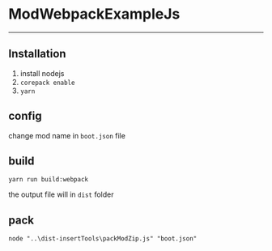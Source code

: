 # ModWebpackExampleJs


---

## Installation

1. install nodejs
2. `corepack enable`
3. `yarn`

## config
change mod name in `boot.json` file

## build

`yarn run build:webpack`

the output file will in `dist` folder

## pack

`node "..\dist-insertTools\packModZip.js" "boot.json"`

